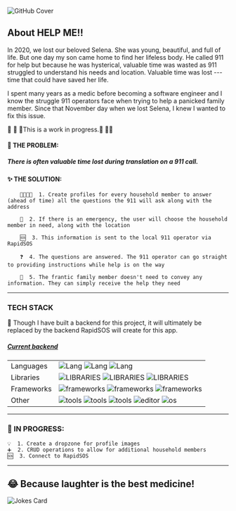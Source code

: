
![GitHub Cover](https://media.giphy.com/media/L8K62iTDkzGX6/giphy.gif)

## About HELP ME!!

In 2020, we lost our beloved Selena. She was young, beautiful, and full of life. But one day my son came home to find her lifeless body. He called 911 for help but because he was hysterical, valuable time was wasted as 911 struggled to understand his needs and location. Valuable time was lost --- time that could have saved her life.

I spent many years as a medic before becoming a software engineer and I know the struggle 911 operators face when trying to help a panicked family member. Since that November day when we lost Selena, I knew I wanted to fix this issue. 

👷 👷 👷This is a work in progress.👷 👷👷 

#### 🚩 THE PROBLEM: 
##### There is often valuable time lost during translation on a 911 call.

#### ✨ THE SOLUTION: 

        👨‍👩‍👧‍👦  1. Create profiles for every household member to answer (ahead of time) all the questions the 911 will ask along with the address

        🚨  2. If there is an emergency, the user will choose the household member in need, along with the location

        🆘  3. This information is sent to the local 911 operator via RapidSOS

        ❓  4. The questions are answered. The 911 operator can go straight to providing instructions while help is on the way

        💙  5. The frantic family member doesn't need to convey any information. They can simply receive the help they need

<hr>

### TECH STACK

📌 Though I have built a backend for this project, it will ultimately be replaced by the backend RapidSOS will create for this app. 

 ##### [Current backend](https://github.com/Katrina-Dierking/Help-API)


|               |               |
| ------------- | ------------- |
| Languages     | <img src="https://img.shields.io/badge/Lang-HTML5-ff69b4.svg?style=flat-plastic" alt="Lang"> <img src="https://img.shields.io/badge/Lang-CSS-ff69b4.svg?style=flat-plastic" alt="Lang"> <img src="https://img.shields.io/badge/Lang-JavaScript-ff69b4.svg?style=flat-plastic" alt="Lang">  |
| Libraries     | <img src="https://img.shields.io/badge/Lib-React-blue.svg?style=flat-plastic" alt="LIBRARIES"> <img src="https://img.shields.io/badge/Lib-React--collapse-brightgreen" alt="LIBRARIES"> <img src="https://img.shields.io/badge/Lib-Axios-brightgreen" alt="LIBRARIES">|
| Frameworks    |<img src="https://img.shields.io/badge/FW-Node.js-purple.svg?style=flat-plastic" alt="frameworks"> <img src="https://img.shields.io/badge/FW-Express-purple.svg?style=flat-plastic" alt="frameworks"> <img src="https://img.shields.io/badge/FW-PowerShell-purple.svg?style=flat-plastic" alt="frameworks"> |
| Other |  <img src="https://img.shields.io/badge/Tools-Postman-pink.svg?style=flat-plastic" alt="tools">  <img src="https://img.shields.io/badge/Tools-Git-pink.svg?style=flat-plastic" alt="tools"> <img src="https://img.shields.io/badge/Tools-GitHub-pink.svg?style=flat-plastic" alt="tools"> <img src="https://img.shields.io/badge/Editor-VSCode-pink.svg?style=flat-plastic" alt="editor"> <img src="https://img.shields.io/badge/OS-Windows 10-pink.svg?style=flat-plastic" alt="os"> |

<hr>

### 📌 IN PROGRESS:
    💡  1. Create a dropzone for profile images
    ➕  2. CRUD operations to allow for additional household members
    🆘  3. Connect to RapidSOS
    
<hr>

## 😂 Because laughter is the best medicine!
![Jokes Card](https://readme-jokes.vercel.app/api)
